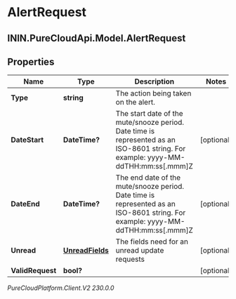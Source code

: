 # AlertRequest

## ININ.PureCloudApi.Model.AlertRequest

## Properties

|Name | Type | Description | Notes|
|------------ | ------------- | ------------- | -------------|
| **Type** | **string** | The action being taken on the alert. | |
| **DateStart** | **DateTime?** | The start date of the mute/snooze period. Date time is represented as an ISO-8601 string. For example: yyyy-MM-ddTHH:mm:ss[.mmm]Z | [optional] |
| **DateEnd** | **DateTime?** | The end date of the mute/snooze period. Date time is represented as an ISO-8601 string. For example: yyyy-MM-ddTHH:mm:ss[.mmm]Z | [optional] |
| **Unread** | [**UnreadFields**](UnreadFields) | The fields need for an unread update requests | [optional] |
| **ValidRequest** | **bool?** |  | [optional] |



_PureCloudPlatform.Client.V2 230.0.0_
